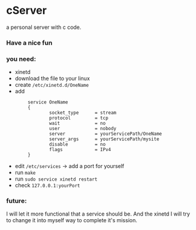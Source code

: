 # cServer
a personal server with c code.

### Have a nice fun

### you need:

- xinetd
- download the file to your linux
- create ```/etc/xinetd.d/OneName```
- add

```
        service OneName
        {
                socket_type      = stream
                protocol         = tcp
                wait             = no
                user             = nobody
                server           = yourServicePath/OneName
                server_args      = yourServicePath/mysite
                disable          = no
                flags            = IPv4
        }
```

 - edit ```/etc/services``` -> add a port for yourself
 - run ```make```
 - run ```sudo service xinetd restart```
 - check ```127.0.0.1:yourPort```


### future:

I will let it more functional that a service should be. And the xinetd I will try to change it into myself way to complete it's mission.
